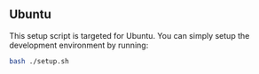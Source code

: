 ## Ubuntu
This setup script is targeted for Ubuntu. You can simply setup the development environment by running:
```bash
bash ./setup.sh
```
